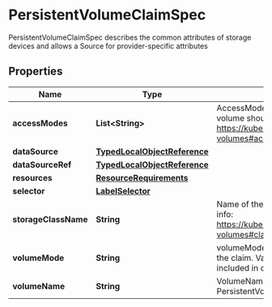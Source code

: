 

# PersistentVolumeClaimSpec

PersistentVolumeClaimSpec describes the common attributes of storage devices and allows a Source for provider-specific attributes

## Properties

Name | Type | Description | Notes
------------ | ------------- | ------------- | -------------
**accessModes** | **List&lt;String&gt;** | AccessModes contains the desired access modes the volume should have. More info: https://kubernetes.io/docs/concepts/storage/persistent-volumes#access-modes-1 |  [optional]
**dataSource** | [**TypedLocalObjectReference**](TypedLocalObjectReference.md) |  |  [optional]
**dataSourceRef** | [**TypedLocalObjectReference**](TypedLocalObjectReference.md) |  |  [optional]
**resources** | [**ResourceRequirements**](ResourceRequirements.md) |  |  [optional]
**selector** | [**LabelSelector**](LabelSelector.md) |  |  [optional]
**storageClassName** | **String** | Name of the StorageClass required by the claim. More info: https://kubernetes.io/docs/concepts/storage/persistent-volumes#class-1 |  [optional]
**volumeMode** | **String** | volumeMode defines what type of volume is required by the claim. Value of Filesystem is implied when not included in claim spec. |  [optional]
**volumeName** | **String** | VolumeName is the binding reference to the PersistentVolume backing this claim. |  [optional]



